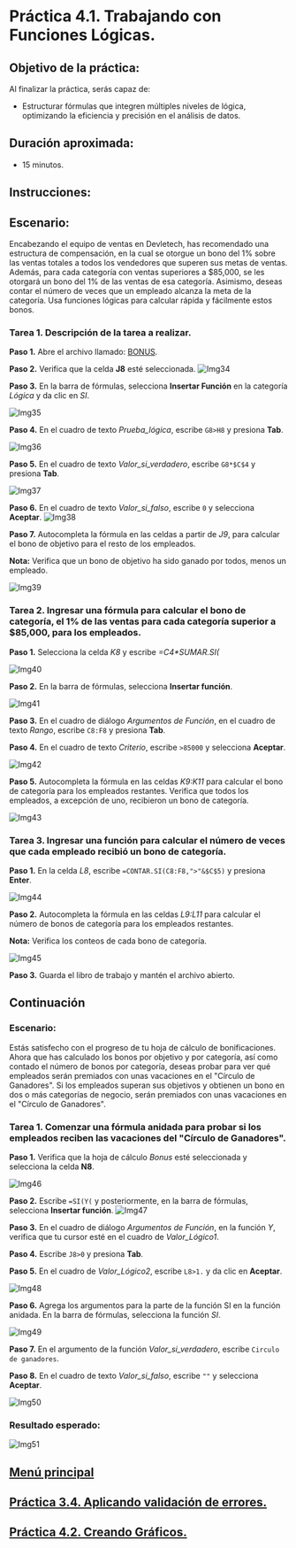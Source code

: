 # Práctica 4.1. Trabajando con Funciones Lógicas.

## Objetivo de la práctica:

Al finalizar la práctica, serás capaz de:

- Estructurar fórmulas que integren múltiples niveles de lógica, optimizando la eficiencia y precisión en el análisis de datos.

## Duración aproximada:
- 15 minutos.

## Instrucciones:

## Escenario:

Encabezando el equipo de ventas en Devletech, has recomendado una estructura de compensación, en la cual se otorgue un bono del 1% sobre las ventas totales a todos los vendedores que superen sus metas de ventas. Además, para cada categoría con ventas superiores a $85,000, se les otorgará un bono del 1% de las ventas de esa categoría. Asimismo, deseas contar el número de veces que un empleado alcanza la meta de la categoría. Usa funciones lógicas para calcular rápida y fácilmente estos bonos.

### Tarea 1. Descripción de la tarea a realizar.

**Paso 1.** Abre el archivo llamado: [BONUS](<BONUS.xlsx>).

**Paso 2.** Verifica que la celda **J8** esté seleccionada.
![Img34](../images/img34.png)

**Paso 3.** En la barra de fórmulas, selecciona **Insertar Función** en la categoría _Lógica_ y da clic en _SI_.

![Img35](../images/img35.png)

**Paso 4.** En el cuadro de texto *Prueba_lógica*, escribe `G8>H8` y presiona **Tab**.

![Img36](../images/img36.png)

**Paso 5.** En el cuadro de texto _Valor_si_verdadero_, escribe `G8*$C$4` y presiona **Tab**.

![Img37](../images/img37.png)

**Paso 6.** En el cuadro de texto _Valor_si_falso_, escribe `0` y selecciona **Aceptar**.
![Img38](../images/img38.png)

**Paso 7.** Autocompleta la fórmula en las celdas a partir de *J9*, para calcular el bono de objetivo para el resto de los empleados.

**Nota:** Verifica que un bono de objetivo ha sido ganado por todos, menos un empleado.

![Img39](../images/img39.png)

### Tarea 2. Ingresar una fórmula para calcular el bono de categoría, el 1% de las ventas para cada categoría superior a $85,000, para los empleados.

**Paso 1.** Selecciona la celda *K8* y escribe _=$C$4*SUMAR.SI(_

![Img40](../images/img40.png)

**Paso 2.** En la barra de fórmulas, selecciona **Insertar función**.

![Img41](../images/img41.png)

**Paso 3.** En el cuadro de diálogo _Argumentos de Función_, en el cuadro de texto _Rango_, escribe `C8:F8` y presiona **Tab**.

**Paso 4.** En el cuadro de texto _Criterio_, escribe `>85000` y selecciona **Aceptar**.

![Img42](../images/img42.png)

**Paso 5.** Autocompleta la fórmula en las celdas *K9:K11* para calcular el bono de categoría para los empleados restantes. Verifica que todos los empleados, a excepción de uno, recibieron un bono de categoría.

![Img43](../images/img43.png)

### Tarea 3. Ingresar una función para calcular el número de veces que cada empleado recibió un bono de categoría.

**Paso 1.** En la celda *L8*, escribe `=CONTAR.SI(C8:F8,">"&$C$5)` y presiona **Enter**.

![Img44](../images/img44.png)

**Paso 2.** Autocompleta la fórmula en las celdas *L9:L11* para calcular el número de bonos de categoría para los empleados restantes.

**Nota:** Verifica los conteos de cada bono de categoría.

![Img45](../images/img45.png)

**Paso 3.** Guarda el libro de trabajo y mantén el archivo abierto.

## Continuación

### Escenario:

Estás satisfecho con el progreso de tu hoja de cálculo de bonificaciones. Ahora que has calculado los bonos por objetivo y por categoría, así como contado el número de bonos por categoría, deseas probar para ver qué empleados serán premiados con unas vacaciones en el "Círculo de Ganadores". Si los empleados superan sus objetivos y obtienen un bono en dos o más categorías de negocio, serán premiados con unas vacaciones en el "Círculo de Ganadores".

### Tarea 1. Comenzar una fórmula anidada para probar si los empleados reciben las vacaciones del "Círculo de Ganadores".

**Paso 1.** Verifica que la hoja de cálculo _Bonus_ esté seleccionada y selecciona la celda **N8**.

![Img46](../images/img46.png)

**Paso 2.** Escribe `=SI(Y(` y posteriormente, en la barra de fórmulas, selecciona **Insertar función**.
![Img47](../images/img47.png)

**Paso 3.** En el cuadro de diálogo _Argumentos de Función_, en la función _Y_, verifica que tu cursor esté en el cuadro de _Valor_Lógico1_.

**Paso 4.** Escribe `J8>0` y presiona **Tab**.

**Paso 5.** En el cuadro de _Valor_Lógico2_, escribe `L8>1.` y da clic en **Aceptar**.

![Img48](../images/img48.png)

**Paso 6.** Agrega los argumentos para la parte de la función SI en la función anidada. En la barra de fórmulas, selecciona la función _SI_.

![Img49](../images/img49.png)

**Paso 7.** En el argumento de la función _Valor_si_verdadero_, escribe `Circulo de ganadores`.

**Paso 8.** En el cuadro de texto _Valor_si_falso_, escribe `""` y selecciona **Aceptar**.

![Img50](../images/img50.png)

### Resultado esperado:

![Img51](../images/img51.png)

## [Menú principal](../README.md)

## [Práctica 3.4. Aplicando validación de errores.](../Capítulo3/README_3.4.md)

## [Práctica 4.2. Creando Gráficos.](../Capítulo4/README_4.2.md)
